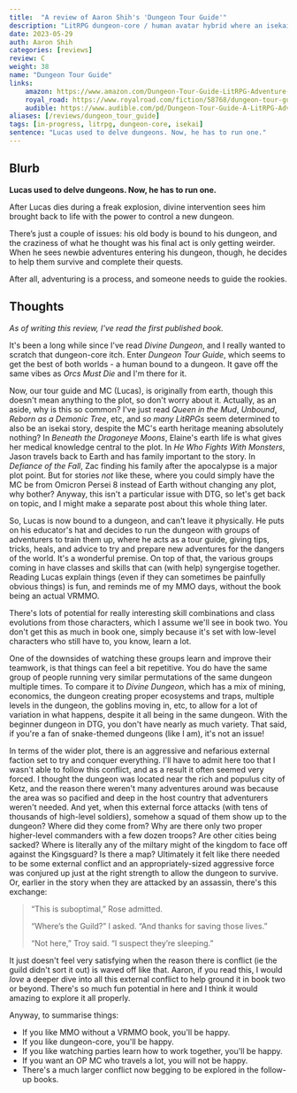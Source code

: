 ```yaml
---
title:  "A review of Aaron Shih's 'Dungeon Tour Guide'"
description: "LitRPG dungeon-core / human avatar hybrid where an isekai'd MC has to make the best of being dungeonbound."
date: 2023-05-29
auth: Aaron Shih
categories: [reviews]
review: C
weight: 38
name: "Dungeon Tour Guide"
links:
    amazon: https://www.amazon.com/Dungeon-Tour-Guide-LitRPG-Adventure-ebook/dp/B0BZBT7FW3
    royal_road: https://www.royalroad.com/fiction/58768/dungeon-tour-guide-a-dungeon-core-litrpg
    audible: https://www.audible.com/pd/Dungeon-Tour-Guide-A-LitRPG-Adventure-Audiobook/B0C1PV6JJD
aliases: [/reviews/dungeon_tour_guide]
tags: [in-progress, litrpg, dungeon-core, isekai]
sentence: "Lucas used to delve dungeons. Now, he has to run one."
---
```





## Blurb

**Lucas used to delve dungeons. Now, he has to run one.**

After Lucas dies during a freak explosion, divine intervention sees him brought back to life with the power to control a new dungeon.

There’s just a couple of issues: his old body is bound to his dungeon, and the craziness of what he thought was his final act is only getting weirder. When he sees newbie adventures entering his dungeon, though, he decides to help them survive and complete their quests. 

After all, adventuring is a process, and someone needs to guide the rookies.

## Thoughts

*As of writing this review, I've read the first published book.*

It's been a long while since I've read *Divine Dungeon*, and I really wanted to scratch that dungeon-core itch. Enter *Dungeon Tour Guide*, which seems to get the best of both worlds - a human bound to a dungeon. It gave off the same vibes as *Orcs Must Die* and I'm there for it.

Now, our tour guide and MC (Lucas), is originally from earth, though this doesn't mean anything to the plot, so don't worry about it. Actually, as an aside, why is this so common? I've just read *Queen in the Mud*, *Unbound*, *Reborn as a Demonic Tree*, etc, and *so many LitRPGs* seem determined to also be an isekai story, despite the MC's earth heritage meaning absolutely nothing? In *Beneath the Dragoneye Moons*, Elaine's earth life is what gives her medical knowledge central to the plot. In *He Who Fights With Monsters*, Jason travels back to Earth and has family important to the story. In *Defiance of the Fall*, Zac finding his family after the apocalypse is a major plot point. But for stories *not* like these, where you could simply have the MC be from Omicron Persei 8 instead of Earth without changing any plot, why bother? Anyway, this isn't a particular issue with DTG, so let's get back on topic, and I might make a separate post about this whole thing later.

So, Lucas is now bound to a dungeon, and can't leave it physically. He puts on his educator's hat and decides to run the dungeon with groups of adventurers to train them up, where he acts as a tour guide, giving tips, tricks, heals, and advice to try and prepare new adventures for the dangers of the world. It's a wonderful premise. On top of that, the various groups coming in have classes and skills that can (with help) syngergise together. Reading Lucas explain things (even if they can sometimes be painfully obvious things) is fun, and reminds me of my MMO days, without the book being an actual VRMMO.

There's lots of potential for really interesting skill combinations and class evolutions from those characters, which I assume we'll see in book two. You don't get this as much in book one, simply because it's set with low-level characters who still have to, you know, learn a lot.

One of the downsides of watching these groups learn and improve their teamwork, is that things can feel a bit repetitive. You do have the same group of people running very similar permutations of the same dungeon multiple times. To compare it to *Divine Dungeon*, which has a mix of mining, economics, the dungeon creating proper ecosystems and traps, multiple levels in the dungeon, the goblins moving in, etc, to allow for a lot of variation in what happens, despite it all being in the same dungeon. With the beginner dungeon in DTG, you don't have nearly as much variety. That said, if you're a fan of snake-themed dungeons (like I am), it's not an issue!

In terms of the wider plot, there is an aggressive and nefarious external faction set to try and conquer everything. I'll have to admit here too that I wasn't able to follow this conflict, and as a result it often seemed very forced. I thought the dungeon was located near the rich and populus city of Ketz, and the reason there weren't many adventures around was because the area was so pacified and deep in the host country that adventurers weren't needed. And yet, when this external force attacks (with tens of thousands of high-level soldiers), somehow a squad of them show up to the dungeon? Where did they come from? Why are there only two proper higher-level commanders with a few dozen troops? Are other cities being sacked? Where is literally any of the miltary might of the kingdom to face off against the Kingsguard? Is there a map? Ultimately it felt like there needed to be some external conflict and an appropriately-sized aggressive force was conjured up just at the right strength to allow the dungeon to survive. Or, earlier in the story when they are attacked by an assassin, there's this exchange:

> “This is suboptimal,” Rose admitted.
> 
> “Where’s the Guild?” I asked. “And thanks for saving those lives.” 
> 
> “Not here,” Troy said. “I suspect they’re sleeping.”

It just doesn't feel very satisfying when the reason there is conflict (ie the guild didn't sort it out) is waved off like that. Aaron, if you read this, I would *love* a deeper dive into all this external conflict to help ground it in book two or beyond. There's so much fun potential in here and I think it would amazing to explore it all properly.


Anyway, to summarise things:

* If you like MMO without a VRMMO book, you'll be happy.
* If you like dungeon-core, you'll be happy.
* If you like watching parties learn how to work together, you'll be happy.
* If you want an OP MC who travels a lot, you will not be happy.
* There's a much larger conflict now begging to be explored in the follow-up books.